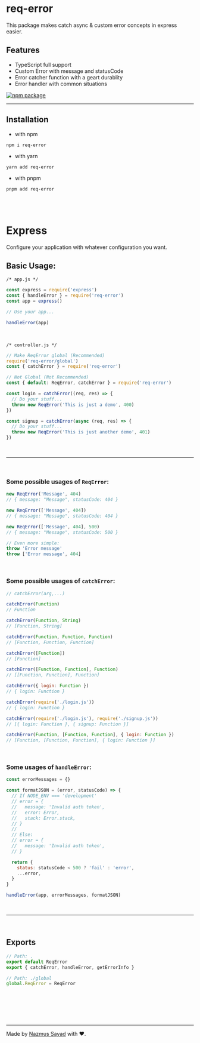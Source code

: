 # req-error

This package makes catch async & custom error concepts in express easier.

## Features

- TypeScript full support
- Custom Error with message and statusCode
- Error catcher function with a geart durablity
- Error handler with common situations

<a href="https://npmjs.com/package/req-error">
  <img src="https://img.shields.io/npm/v/req-error" alt="npm package"> 
</a>

---

## Installation

- with npm

```shell
npm i req-error
```

- with yarn

```shell
yarn add req-error
```

- with pnpm

```shell
pnpm add req-error
```

<br/> <br/>

# Express

Configure your application with whatever configuration you want.

## Basic Usage:

`/* app.js */`

```js
const express = require('express')
const { handleError } = require('req-error')
const app = express()

// Use your app...

handleError(app)
```

<br />

`/* controller.js */`

```js
// Make ReqError global (Recommended)
require('req-error/global')
const { catchError } = require('req-error')

// Not Global (Not Recommended)
const { default: ReqError, catchError } = require('req-error')
```

```js
const login = catchError((req, res) => {
  // Do your stuff...
  throw new ReqError('This is just a demo', 400)
})

const signup = catchError(async (req, res) => {
  // Do your stuff...
  throw new ReqError('This is just another demo', 401)
})
```

<br/>

---

<br/>

### Some possible usages of `ReqError`:

```js
new ReqError('Message', 404)
// { message: "Message", statusCode: 404 }

new ReqError(['Message', 404])
// { message: "Message", statusCode: 404 }

new ReqError(['Message', 404], 500)
// { message: "Message", statusCode: 500 }

// Even more simple:
throw 'Error message'
throw ['Error message', 404]
```

<br />

### Some possible usages of `catchError`:

```js
// catchError(arg,...)

catchError(Function)
// Function

catchError(Function, String)
// [Function, String]

catchError(Function, Function, Function)
// [Function, Function, Function]

catchError([Function])
// [Function]

catchError([Function, Function], Function)
// [[Function, Function], Function]

catchError({ login: Function })
// { login: Function }

catchError(require('./login.js'))
// { login: Function }

catchError(require('./login.js'), require('./signup.js'))
// [{ login: Function }, { signup: Function }]

catchError(Function, [Function, Function], { login: Function })
// [Function, [Function, Function], { login: Function }]
```

<br />

### Some usages of `handleError`:

```js
const errorMessages = {}

const formatJSON = (error, statusCode) => {
  // If NODE_ENV === 'development'
  // error = {
  //   message: 'Invalid auth token',
  //   error: Error,
  //   stack: Error.stack,
  // }
  //
  // Else:
  // error = {
  //   message: 'Invalid auth token',
  // }

  return {
    status: statusCode < 500 ? 'fail' : 'error',
    ...error,
  }
}

handleError(app, errorMessages, formatJSON)
```

<br />

---

<br/>

## Exports

```js
// Path: .
export default ReqError
export { catchError, handleError, getErrorInfo }

// Path: ./global
global.ReqError = ReqError
```

## <br/>

<br/>

---

Made by [Nazmus Sayad](https://github.com/NazmusSayad) with ❤️.
